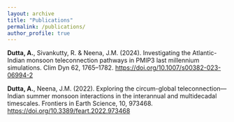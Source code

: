 ```yaml
---
layout: archive
title: "Publications"
permalink: /publications/
author_profile: true
---
```


**Dutta, A.**, Sivankutty, R. & Neena, J.M. (2024). Investigating the Atlantic-Indian monsoon teleconnection pathways in PMIP3 last millennium simulations. Clim Dyn 62, 1765–1782. https://doi.org/10.1007/s00382-023-06994-2

**Dutta, A.**, Neena, J.M. (2022). Exploring the circum-global teleconnection—Indian summer monsoon interactions in the interannual and multidecadal timescales. Frontiers in Earth Science, 10, 973468. https://doi.org/10.3389/feart.2022.973468
